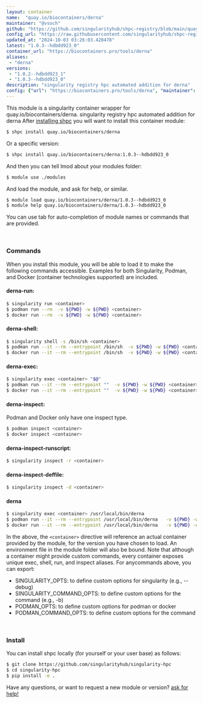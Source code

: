 ```yaml
---
layout: container
name:  "quay.io/biocontainers/derna"
maintainer: "@vsoch"
github: "https://github.com/singularityhub/shpc-registry/blob/main/quay.io/biocontainers/derna/container.yaml"
config_url: "https://raw.githubusercontent.com/singularityhub/shpc-registry/main/quay.io/biocontainers/derna/container.yaml"
updated_at: "2024-10-03 03:26:03.428478"
latest: "1.0.3--hdbdd923_0"
container_url: "https://biocontainers.pro/tools/derna"
aliases:
 - "derna"
versions:
 - "1.0.2--hdbdd923_1"
 - "1.0.3--hdbdd923_0"
description: "singularity registry hpc automated addition for derna"
config: {"url": "https://biocontainers.pro/tools/derna", "maintainer": "@vsoch", "description": "singularity registry hpc automated addition for derna", "latest": {"1.0.3--hdbdd923_0": "sha256:75278bb001953f5d2b95e2e517c659e0d1e19cae5ed43d3462d949e60b992262"}, "tags": {"1.0.2--hdbdd923_1": "sha256:45fb3f1d003076e2a4b67387d787ae2d539c67d0b2e3e5d7f3d94d3d76d1570e", "1.0.3--hdbdd923_0": "sha256:75278bb001953f5d2b95e2e517c659e0d1e19cae5ed43d3462d949e60b992262"}, "docker": "quay.io/biocontainers/derna", "aliases": {"derna": "/usr/local/bin/derna"}}
---
```


This module is a singularity container wrapper for quay.io/biocontainers/derna.
singularity registry hpc automated addition for derna
After [installing shpc](#install) you will want to install this container module:


```bash
$ shpc install quay.io/biocontainers/derna
```

Or a specific version:

```bash
$ shpc install quay.io/biocontainers/derna:1.0.3--hdbdd923_0
```

And then you can tell lmod about your modules folder:

```bash
$ module use ./modules
```

And load the module, and ask for help, or similar.

```bash
$ module load quay.io/biocontainers/derna/1.0.3--hdbdd923_0
$ module help quay.io/biocontainers/derna/1.0.3--hdbdd923_0
```

You can use tab for auto-completion of module names or commands that are provided.

<br>

### Commands

When you install this module, you will be able to load it to make the following commands accessible.
Examples for both Singularity, Podman, and Docker (container technologies supported) are included.

#### derna-run:

```bash
$ singularity run <container>
$ podman run --rm  -v ${PWD} -w ${PWD} <container>
$ docker run --rm  -v ${PWD} -w ${PWD} <container>
```

#### derna-shell:

```bash
$ singularity shell -s /bin/sh <container>
$ podman run --it --rm --entrypoint /bin/sh  -v ${PWD} -w ${PWD} <container>
$ docker run --it --rm --entrypoint /bin/sh  -v ${PWD} -w ${PWD} <container>
```

#### derna-exec:

```bash
$ singularity exec <container> "$@"
$ podman run --it --rm --entrypoint ""  -v ${PWD} -w ${PWD} <container> "$@"
$ docker run --it --rm --entrypoint ""  -v ${PWD} -w ${PWD} <container> "$@"
```

#### derna-inspect:

Podman and Docker only have one inspect type.

```bash
$ podman inspect <container>
$ docker inspect <container>
```

#### derna-inspect-runscript:

```bash
$ singularity inspect -r <container>
```

#### derna-inspect-deffile:

```bash
$ singularity inspect -d <container>
```


#### derna

```bash
$ singularity exec <container> /usr/local/bin/derna
$ podman run --it --rm --entrypoint /usr/local/bin/derna   -v ${PWD} -w ${PWD} <container> -c " $@"
$ docker run --it --rm --entrypoint /usr/local/bin/derna   -v ${PWD} -w ${PWD} <container> -c " $@"
```



In the above, the `<container>` directive will reference an actual container provided
by the module, for the version you have chosen to load. An environment file in the
module folder will also be bound. Note that although a container
might provide custom commands, every container exposes unique exec, shell, run, and
inspect aliases. For anycommands above, you can export:

 - SINGULARITY_OPTS: to define custom options for singularity (e.g., --debug)
 - SINGULARITY_COMMAND_OPTS: to define custom options for the command (e.g., -b)
 - PODMAN_OPTS: to define custom options for podman or docker
 - PODMAN_COMMAND_OPTS: to define custom options for the command

<br>

### Install

You can install shpc locally (for yourself or your user base) as follows:

```bash
$ git clone https://github.com/singularityhub/singularity-hpc
$ cd singularity-hpc
$ pip install -e .
```

Have any questions, or want to request a new module or version? [ask for help!](https://github.com/singularityhub/singularity-hpc/issues)